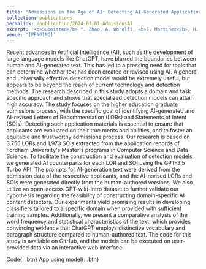 ```yaml
---
title: "Admissions in the Age of AI: Detecting AI-Generated Application Materials in Higher Education"
collection: publications
permalink: /publication/2024-03-01-AdmisionsAI
excerpt: '<b>Submitted</b> Y. Zhao, A. Borelli, <b>F. Martinez</b>, H. Xue, G.M. Weiss "Admissions in the Age of AI: Detecting AI-Generated Application Materials in Higher Education"'
venue: '[PENDING]'
---
```

Recent advances in Artificial Intelligence (AI), such as the development of large language models like ChatGPT, have blurred the boundaries between human and AI-generated text. This has led to a pressing need for tools that can determine whether text has been created or revised using AI. A general and universally effective detection model would be extremely useful, but appears to be beyond the reach of current technology and detection methods. The research described in this study adopts a domain and task specific approach and shows that specialized detection models can attain high accuracy. The study focuses on the higher education graduate admissions process, with the specific goal of identifying AI-generated and AI-revised Letters of Recommendation (LORs) and Statements of Intent (SOIs). Detecting such application materials is essential to ensure that applicants are evaluated on their true merits and abilities, and to foster an equitable and trustworthy admissions process. Our research is based on 3,755 LORs and 1,973 SOIs extracted from the application records of Fordham University's Master's programs in Computer Science and Data Science. To facilitate the construction and evaluation of detection models, we generated AI counterparts for each LOR and SOI using the GPT-3.5 Turbo API. The prompts for AI-generation text were derived from the admission data of the respective applicants, and the AI-revised LORs and SOIs were generated directly from the human-authored versions. We also utilize an open-access GPT-wiki-intro dataset to further validate our hypothesis regarding the feasibility of constructing domain-specific AI content detectors. Our experiments yield promising results in developing  classifiers tailored to a specific domain when provided with sufficient training samples. Additionally, we present a comparative analysis of the word frequency and statistical characteristics of the text, which provides convincing evidence that ChatGPT employs distinctive vocabulary and paragraph structure compared to human-authored text. The code for this study is available on GitHub, and the models can be executed on user-provided data via an interactive web interface.

[Code](https://github.com/ferdmartin/appdocs){: .btn}
[App using model](https://huggingface.co/spaces/ferdmartin/GradApplicationDocsApp){: .btn}

